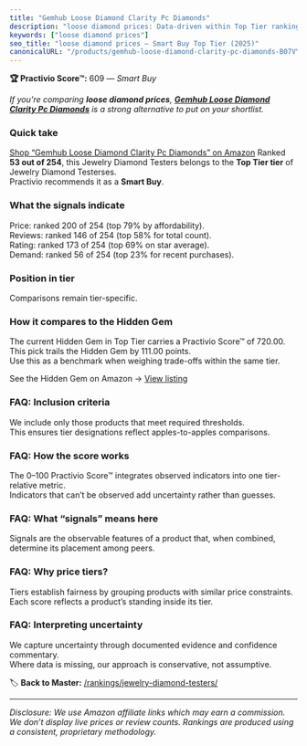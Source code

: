 ```yaml
---
title: "Gemhub Loose Diamond Clarity Pc Diamonds"
description: "loose diamond prices: Data-driven within Top Tier ranking using the Practivio Score™. Positioned by quality, value, demand, findability, momentum."
keywords: ["loose diamond prices"]
seo_title: "loose diamond prices — Smart Buy Top Tier (2025)"
canonicalURL: "/products/gemhub-loose-diamond-clarity-pc-diamonds-B07VYR7DNJ/"
---
```


**🏆 Practivio Score™:** 609 — _Smart Buy_


*If you're comparing **loose diamond prices**, **[Gemhub Loose Diamond Clarity Pc Diamonds](https://www.amazon.com/dp/B07VYR7DNJ?tag=practivio-20)** is a strong alternative to put on your shortlist.*
### Quick take
[Shop “Gemhub Loose Diamond Clarity Pc Diamonds” on Amazon](https://www.amazon.com/dp/B07VYR7DNJ?tag=practivio-20)
Ranked **53 out of 254**, this Jewelry Diamond Testers belongs to the **Top Tier tier** of Jewelry Diamond Testerses.  
Practivio recommends it as a **Smart Buy**.

### What the signals indicate
Price: ranked 200 of 254 (top 79% by affordability).  
Reviews: ranked 146 of 254 (top 58% for total count).  
Rating: ranked 173 of 254 (top 69% on star average).  
Demand: ranked 56 of 254 (top 23% for recent purchases).

### Position in tier
Comparisons remain tier-specific.

### How it compares to the Hidden Gem
The current Hidden Gem in Top Tier carries a Practivio Score™ of 720.00.  
This pick trails the Hidden Gem by 111.00 points.  
Use this as a benchmark when weighing trade-offs within the same tier.  

See the Hidden Gem on Amazon → [View listing](https://www.amazon.com/dp/B004QYR8U6?tag=practivio-20)

### FAQ: Inclusion criteria
We include only those products that meet required thresholds.  
This ensures tier designations reflect apples-to-apples comparisons.

### FAQ: How the score works
The 0–100 Practivio Score™ integrates observed indicators into one tier-relative metric.  
Indicators that can’t be observed add uncertainty rather than guesses.

### FAQ: What “signals” means here
Signals are the observable features of a product that, when combined, determine its placement among peers.

### FAQ: Why price tiers?
Tiers establish fairness by grouping products with similar price constraints.  
Each score reflects a product’s standing inside its tier.

### FAQ: Interpreting uncertainty
We capture uncertainty through documented evidence and confidence commentary.  
Where data is missing, our approach is conservative, not assumptive.


🏷️ **Back to Master:** [/rankings/jewelry-diamond-testers/](/rankings/jewelry-diamond-testers/)

---
_Disclosure: We use Amazon affiliate links which may earn a commission. We don’t display live prices or review counts. Rankings are produced using a consistent, proprietary methodology._
